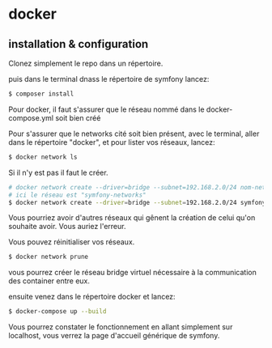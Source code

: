 # docker

## installation & configuration

Clonez simplement le repo dans un répertoire.

puis dans le terminal dnass le répertoire de symfony lancez:
```bash
$ composer install
```
Pour docker, il faut s'assurer que le réseau nommé dans le docker-compose.yml soit bien créé

Pour s'assurer que le networks cité soit bien présent,
avec le terminal, aller dans le répertoire "docker",
et pour lister vos réseaux, lancez:
```bash
$ docker network ls
```
Si il n'y est pas il faut le créer.
```bash
# docker network create --driver=bridge --subnet=192.168.2.0/24 nom-networks
# ici le réseau est "symfony-networks"
$ docker network create --driver=bridge --subnet=192.168.2.0/24 symfony-networks
```
Vous pourriez avoir d'autres réseaux qui gênent la création de celui qu'on souhaite avoir. Vous auriez l'erreur.

Vous pouvez réinitialiser vos réseaux.
```bash
$ docker network prune
```
vous pourrez créer le réseau bridge virtuel nécessaire à la communication des container entre eux.

ensuite venez dans le répertoire docker et lancez:
```bash
$ docker-compose up --build
```

Vous pourrez constater le fonctionnement en allant simplement sur localhost, vous verrez la page d'accueil générique de symfony.
